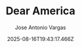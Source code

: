 ---
title: "Dear America"
date: "2025-08-16T19:43:17.466Z"
author: "Jose Antonio Vargas"
read_year: "NO"
recommendation: '3'
url: /bookshelf/dear-america
---